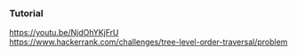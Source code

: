 ### Tutorial

<a href="https://youtu.be/NjdOhYKjFrU">https://youtu.be/NjdOhYKjFrU</a>
<br />
<a href="https://www.hackerrank.com/challenges/tree-level-order-traversal/problem">https://www.hackerrank.com/challenges/tree-level-order-traversal/problem</a>